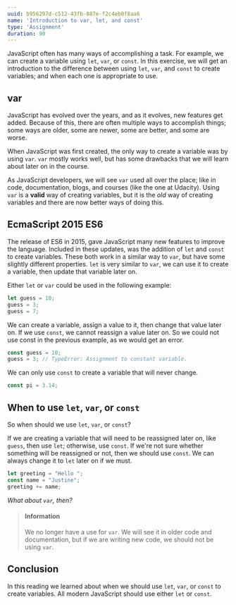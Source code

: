 ```yaml
---
uuid: b956297d-c512-43fb-887e-f2c4eb0f8aa6
name: 'Introduction to var, let, and const'
type: 'Assignment'
duration: 90
---
```


JavaScript often has many ways of accomplishing a task. For example, we can create a variable using `let`, `var`, or `const`. In this exercise, we will get an introduction to the difference between using `let`, `var`, and `const` to create variables; and when each one is appropriate to use.

## var

JavaScript has evolved over the years, and as it evolves, new features get added. Because of this, there are often multiple ways to accomplish things; some ways are older, some are newer, some are better, and some are worse.

When JavaScript was first created, the only way to create a variable was by using `var`. `var` mostly works well, but has some drawbacks that we will learn about later on in the course.

As JavaScript developers, we will see `var` used all over the place; like in code, documentation, blogs, and courses (like the one at Udacity). Using `var` is a **valid** way of creating variables, but it is the _old_ way of creating variables and there are now better ways of doing this.

## EcmaScript 2015 ES6

The release of ES6 in 2015, gave JavaScript many new features to improve the language. Included in these updates, was the addition of `let` and `const` to create variables. These both work in a similar way to `var`, but have some slightly different properties. `let` is very similar to `var`, we can use it to create a variable, then update that variable later on.

Either `let` or `var` could be used in the following example:

```javascript
let guess = 10;
guess = 3;
guess = 7;
```

We can create a variable, assign a value to it, then change that value later on. If we use `const`, we cannot reassign a value later on. So we could not use const in the previous example, as we would get an error.

```javascript
const guess = 10;
guess = 3; // TypeError: Assignment to constant variable.
```

We can only use `const` to create a variable that will never change.

```javascript
const pi = 3.14;
```

## When to use `let`, `var`, or `const`

So when should we use `let`, `var`, or `const`? 

If we are creating a variable that will need to be reassigned later on, like `guess`, then use `let`; otherwise, use `const`. If we're not sure whether something will be reassigned or not, then we should use `const`. We can always change it to `let` later on if we must. 

```js
let greeting = "Hello ";
const name = "Justine";
greeting += name;
```

_What about `var`, then?_

> #### Information
> We no longer have a use for `var`. We will see it in older code and documentation, but if we are writing new code, we should not be using `var`.

## Conclusion

In this reading we learned about when we should use `let`, `var`, or  `const` to create variables. All modern JavaScript should use either `let` or `const`.

